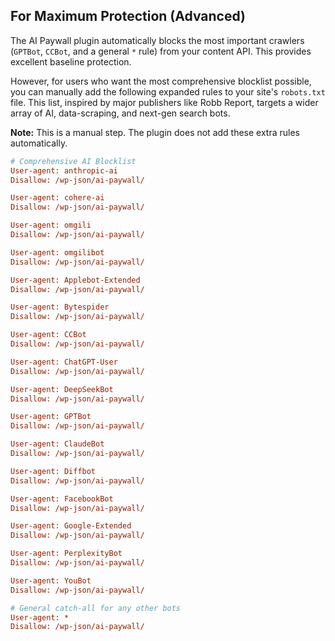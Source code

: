 ## For Maximum Protection (Advanced)

The AI Paywall plugin automatically blocks the most important crawlers (`GPTBot`, `CCBot`, and a general `*` rule) from your content API. This provides excellent baseline protection.

However, for users who want the most comprehensive blocklist possible, you can manually add the following expanded rules to your site's `robots.txt` file. This list, inspired by major publishers like Robb Report, targets a wider array of AI, data-scraping, and next-gen search bots.

**Note:** This is a manual step. The plugin does not add these extra rules automatically.

```ini
# Comprehensive AI Blocklist
User-agent: anthropic-ai
Disallow: /wp-json/ai-paywall/

User-agent: cohere-ai
Disallow: /wp-json/ai-paywall/

User-agent: omgili
Disallow: /wp-json/ai-paywall/

User-agent: omgilibot
Disallow: /wp-json/ai-paywall/

User-agent: Applebot-Extended
Disallow: /wp-json/ai-paywall/

User-agent: Bytespider
Disallow: /wp-json/ai-paywall/

User-agent: CCBot
Disallow: /wp-json/ai-paywall/

User-agent: ChatGPT-User
Disallow: /wp-json/ai-paywall/

User-agent: DeepSeekBot
Disallow: /wp-json/ai-paywall/

User-agent: GPTBot
Disallow: /wp-json/ai-paywall/

User-agent: ClaudeBot
Disallow: /wp-json/ai-paywall/

User-agent: Diffbot
Disallow: /wp-json/ai-paywall/

User-agent: FacebookBot
Disallow: /wp-json/ai-paywall/

User-agent: Google-Extended
Disallow: /wp-json/ai-paywall/

User-agent: PerplexityBot
Disallow: /wp-json/ai-paywall/

User-agent: YouBot
Disallow: /wp-json/ai-paywall/

# General catch-all for any other bots
User-agent: *
Disallow: /wp-json/ai-paywall/
